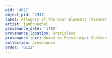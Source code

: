 ```yaml
---
pid: '4627'
object_pid: '2943'
label: Allegory of the Four Elements (Vienna)
artist: janbrueghel
provenance_date: '1780'
provenance_location: Bratislava
provenance_text: Moved to Pressburger Schloss
collection: provenance
order: '0122'
---
```

